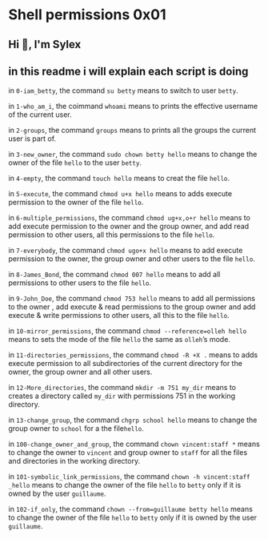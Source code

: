 # Shell permissions 0x01

## Hi 👋, I'm Sylex

## in this readme i will explain each script is doing

in ```0-iam_betty```, the command ```su betty``` means to switch to user ```betty```.

in ```1-who_am_i```, the coimmand ```whoami``` means to prints the effective username of the current user.

in ```2-groups```, the command ```groups``` means to prints all the groups the current user is part of.

in ```3-new_owner```, the command ```sudo chown betty hello``` means to change the owner of the file ```hello``` to the user ```betty```.

in ```4-empty```, the command ```touch hello``` means to creat the file ```hello```.

in ```5-execute```, the command ```chmod u+x hello``` means to adds execute permission to the owner of the file ```hello```.

in ```6-multiple_permissions```, the command ```chmod ug+x,o+r hello``` means to add execute permission to the owner and the group owner, and add read permission to other users, all this permissions to the file ```hello```.

in ```7-everybody```, the command ```chmod ugo+x hello``` means to add execute permission to the owner, the group owner and other users to the file ```hello```.

in ```8-James_Bond```, the command ```chmod 007 hello``` means to add all permissions to other users to the file ```hello```.

in ```9-John_Doe```, the command ```chmod 753 hello``` means to add all permissions to the owner , add execute & read permissions to the group owner and add execute & write permissions to other users, all this to the file ```hello```.

in ```10-mirror_permissions```, the command ```chmod --reference=olleh hello``` means to sets the mode of the file ```hello``` the same as ```olleh```’s mode.

in ```11-directories_permissions```, the command ```chmod -R +X .``` means to adds execute permission to all subdirectories of the current directory for the owner, the group owner and all other users.

in ```12-More_directories```, the command ```mkdir -m 751 my_dir``` means to creates a directory called ```my_dir``` with permissions 751 in the working directory.

in ```13-change_group```, the command ```chgrp school hello``` means to change the group owner to ```school``` for a the file```hello```.

in ```100-change_owner_and_group```, the command ```chown vincent:staff *``` means to change the owner to ```vincent``` and group owner to ```staff```  for all the files and directories in the working directory.

in ```101-symbolic_link_permissions```, the command ```chown -h vincent:staff _hello``` means to change the owner of the file ```hello``` to ```betty``` only if it is owned by the user ```guillaume```.

in ```102-if_only```, the command ```chown --from=guillaume betty hello``` means to change the owner of the file ```hello``` to ```betty``` only if it is owned by the user ```guillaume```.
